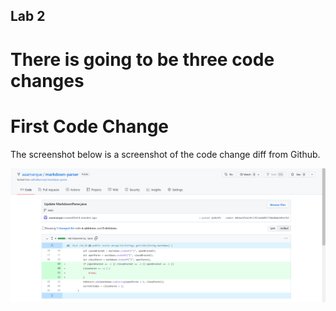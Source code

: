 ## Lab 2
# There is going to be three code changes

# First Code Change
The screenshot below is a screenshot of the code change diff from Github.

![Screenshot](Screenshot%20(573).png)
